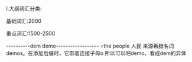 
I.大纲词汇分类:

基础词汇:2000

重点词汇:1500-2500
  
  
----------dem  demo------------------
=the people 人民
来源希腊名词demos。在添加后缀时，它带着连接子母o
所以可以吧demo、看成dem的异体

 
  
  
  
  
  









